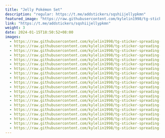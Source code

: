 ```yaml
---
title: "Jelly Pokémon Set"
description: "regular: https://t.me/addstickers/sqshiijellypkmn"
featured_image: "https://raw.githubusercontent.com/kylelin1998/tg-sticker-spreading-worldwide-images/main/img/62b96481-d22e-4b10-a468-c797a48bcf48.jpg"
link: "https://t.me/addstickers/sqshiijellypkmn"
weight: 3
date: 2024-01-15T18:50:52+08:00
images:
  - https://raw.githubusercontent.com/kylelin1998/tg-sticker-spreading-worldwide-images/main/img/62b96481-d22e-4b10-a468-c797a48bcf48.jpg
  - https://raw.githubusercontent.com/kylelin1998/tg-sticker-spreading-worldwide-images/main/img/c88acddc-d2ef-4de2-b15e-61cc59879aa2.jpg
  - https://raw.githubusercontent.com/kylelin1998/tg-sticker-spreading-worldwide-images/main/img/83954dac-b5fd-4ec3-8d22-dc7eae879304.jpg
  - https://raw.githubusercontent.com/kylelin1998/tg-sticker-spreading-worldwide-images/main/img/bd8ff953-c924-4e16-93ce-40f82bdeb8be.jpg
  - https://raw.githubusercontent.com/kylelin1998/tg-sticker-spreading-worldwide-images/main/img/f4cc418d-98f9-430e-a046-fc0dee71530c.jpg
  - https://raw.githubusercontent.com/kylelin1998/tg-sticker-spreading-worldwide-images/main/img/0868f46e-b23a-4c0c-b545-cd1c21d414c6.jpg
  - https://raw.githubusercontent.com/kylelin1998/tg-sticker-spreading-worldwide-images/main/img/6db77096-6050-463f-be82-08880c0578fd.jpg
  - https://raw.githubusercontent.com/kylelin1998/tg-sticker-spreading-worldwide-images/main/img/794743eb-15c7-4c5f-a815-bd8b5a14cbe9.jpg
  - https://raw.githubusercontent.com/kylelin1998/tg-sticker-spreading-worldwide-images/main/img/b226098b-c75f-432d-bea2-942b1cf89eb0.jpg
  - https://raw.githubusercontent.com/kylelin1998/tg-sticker-spreading-worldwide-images/main/img/eda07beb-7183-443e-8073-58ce1d9d4412.jpg
  - https://raw.githubusercontent.com/kylelin1998/tg-sticker-spreading-worldwide-images/main/img/c3ce1ab5-6dc0-42b7-b638-d5309832649e.jpg
  - https://raw.githubusercontent.com/kylelin1998/tg-sticker-spreading-worldwide-images/main/img/013f0bc6-e423-474a-bdcb-7f3ef9a7de53.jpg
  - https://raw.githubusercontent.com/kylelin1998/tg-sticker-spreading-worldwide-images/main/img/f88bf7f6-207b-48e9-b929-c371339920d3.jpg
  - https://raw.githubusercontent.com/kylelin1998/tg-sticker-spreading-worldwide-images/main/img/f833f440-dc89-4c83-81aa-a988c4defaae.jpg
  - https://raw.githubusercontent.com/kylelin1998/tg-sticker-spreading-worldwide-images/main/img/e1789877-7689-4d20-8e10-9dc193251e8e.jpg
  - https://raw.githubusercontent.com/kylelin1998/tg-sticker-spreading-worldwide-images/main/img/d7474122-6368-4e6d-b919-986b8a197f28.jpg
  - https://raw.githubusercontent.com/kylelin1998/tg-sticker-spreading-worldwide-images/main/img/6bd8743a-024f-44ad-9b37-b7a79820b730.jpg
  - https://raw.githubusercontent.com/kylelin1998/tg-sticker-spreading-worldwide-images/main/img/bb750574-2b5a-4728-89a3-b49f238e4ebd.jpg
  - https://raw.githubusercontent.com/kylelin1998/tg-sticker-spreading-worldwide-images/main/img/1cd1b97a-e79e-4a22-b7fa-046061aa46f6.jpg
  - https://raw.githubusercontent.com/kylelin1998/tg-sticker-spreading-worldwide-images/main/img/eb082fda-c96a-49c5-82e8-7c51e0e574e7.jpg
---
```

